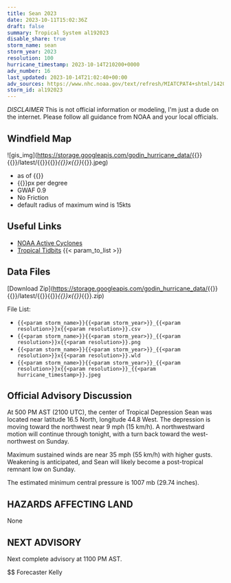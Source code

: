 ```yaml
---
title: Sean 2023
date: 2023-10-11T15:02:36Z
draft: false
summary: Tropical System al192023
disable_share: true
storm_name: sean
storm_year: 2023
resolution: 100
hurricane_timestamp: 2023-10-14T210200+0000
adv_number: 16
last_updated: 2023-10-14T21:02:40+00:00
adv_sources: https://www.nhc.noaa.gov/text/refresh/MIATCPAT4+shtml/142034.shtml;https://www.nhc.noaa.gov/refresh/graphics_at4+shtml/203559.shtml?cone
storm_id: al192023
---
```

*DISCLAIMER* This is not official information or modeling, I'm just a dude on the internet.  Please follow all guidance from NOAA and your local officials.

## Windfield Map
![gis_img](https://storage.googleapis.com/godin_hurricane_data/{{<param storm_name>}}{{<param storm_year>}}/latest/{{<param storm_name>}}{{<param storm_year>}}_{{<param resolution>}}x{{<param resolution>}}_{{<param hurricane_timestamp>}}.jpeg)

- as of {{<param last_updated>}}
- {{<param resolution>}}px per degree
- GWAF 0.9
- No Friction
- default radius of maximum wind is 15kts

## Useful Links
- [NOAA Active Cyclones](https://www.nhc.noaa.gov/)
- [Tropical Tidbits](https://www.tropicaltidbits.com/storminfo/)
{{< param_to_list >}}

## Data Files
[Download Zip](https://storage.googleapis.com/godin_hurricane_data/{{<param storm_name>}}{{<param storm_year>}}/latest/{{<param storm_name>}}{{<param storm_year>}}_{{<param resolution>}}x{{<param resolution>}}_{{<param hurricane_timestamp>}}.zip)

File List:
- `{{<param storm_name>}}{{<param storm_year>}}_{{<param resolution>}}x{{<param resolution>}}.csv`
- `{{<param storm_name>}}{{<param storm_year>}}_{{<param resolution>}}x{{<param resolution>}}.png`
- `{{<param storm_name>}}{{<param storm_year>}}_{{<param resolution>}}x{{<param resolution>}}.wld`
- `{{<param storm_name>}}{{<param storm_year>}}_{{<param resolution>}}x{{<param resolution>}}_{{<param hurricane_timestamp>}}.jpeg`


## Official Advisory Discussion
At 500 PM AST (2100 UTC), the center of Tropical Depression Sean was 
located near latitude 16.5 North, longitude 44.8 West. The 
depression is moving toward the northwest near 9 mph (15 km/h). A 
northwestward motion will continue through tonight, with a turn back 
toward the west-northwest on Sunday.
 
Maximum sustained winds are near 35 mph (55 km/h) with higher gusts. 
Weakening is anticipated, and Sean will likely become a 
post-tropical remnant low on Sunday.
 
The estimated minimum central pressure is 1007 mb (29.74 inches).
 
 
HAZARDS AFFECTING LAND
----------------------
None
 
 
NEXT ADVISORY
-------------
Next complete advisory at 1100 PM AST.
 
$$
Forecaster Kelly
